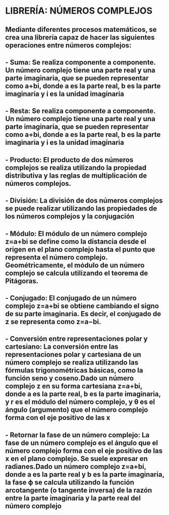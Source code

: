 # LIBRERÍA: NÚMEROS COMPLEJOS

## Mediante diferentes procesos matemáticos, se crea una librería capaz de hacer las siguientes operaciones entre números complejos:

## - Suma: Se realiza componente a componente. Un número complejo tiene una parte real y una parte imaginaria, que se pueden representar como a+bi, donde a es la parte real, b es la parte imaginaria y i es la unidad imaginaria
## - Resta: Se realiza componente a componente. Un número complejo tiene una parte real y una parte imaginaria, que se pueden representar como a+bi, donde a es la parte real, b es la parte imaginaria y i es la unidad imaginaria
## - Producto: El producto de dos números complejos se realiza utilizando la propiedad distributiva y las reglas de multiplicación de números complejos.
## - División: La división de dos números complejos se puede realizar utilizando las propiedades de los números complejos y la conjugación
## - Módulo: El módulo de un número complejo z=a+bi se define como la distancia desde el origen en el plano complejo hasta el punto que representa el número complejo. Geométricamente, el módulo de un número complejo se calcula utilizando el teorema de Pitágoras.
## - Conjugado: El conjugado de un número complejo z=a+bi se obtiene cambiando el signo de su parte imaginaria. Es decir, el conjugado de z se representa como z=a−bi.
## - Conversión entre representaciones polar y cartesiano: La conversión entre las representaciones polar y cartesiana de un número complejo se realiza utilizando las fórmulas trigonométricas básicas, como la función seno y coseno.Dado un número complejo z en su forma cartesiana z=a+bi, donde a es la parte real, b es la parte imaginaria, y r es el módulo del número complejo, y θ es el ángulo (argumento) que el número complejo forma con el eje positivo de las x
## - Retornar la fase de un número complejo: La fase de un número complejo es el ángulo que el número complejo forma con el eje positivo de las x en el plano complejo. Se suele expresar en radianes.Dado un número complejo z=a+bi, donde a es la parte real y b es la parte imaginaria, la fase ϕ se calcula utilizando la función arcotangente (o tangente inversa) de la razón entre la parte imaginaria y la parte real del número complejo
